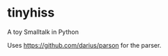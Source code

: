 tinyhiss
========

A toy Smalltalk in Python

Uses https://github.com/darius/parson for the parser.
